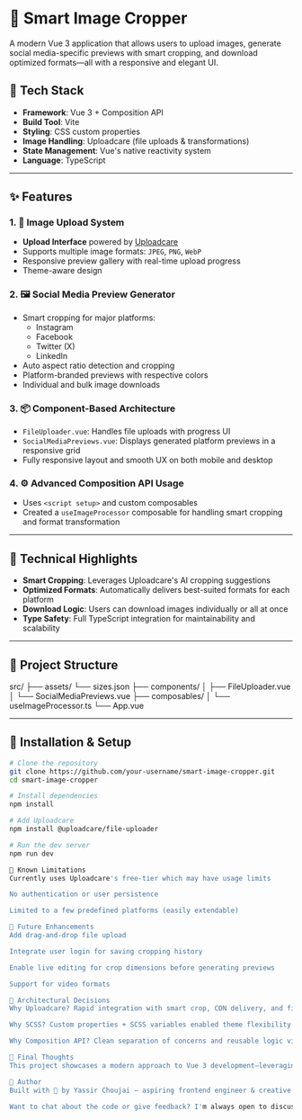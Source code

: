 # 📸 Smart Image Cropper

A modern Vue 3 application that allows users to upload images, generate social media-specific previews with smart cropping, and download optimized formats—all with a responsive and elegant UI.

## 🚀 Tech Stack

- **Framework**: Vue 3 + Composition API
- **Build Tool**: Vite
- **Styling**:  CSS custom properties
- **Image Handling**: Uploadcare (file uploads & transformations)
- **State Management**: Vue's native reactivity system
- **Language**: TypeScript

---

## ✨ Features

### 1. 🔼 Image Upload System
- **Upload Interface** powered by [Uploadcare](https://uploadcare.com/)
- Supports multiple image formats: `JPEG`, `PNG`, `WebP`
- Responsive preview gallery with real-time upload progress
- Theme-aware design

### 2. 🖼️ Social Media Preview Generator
- Smart cropping for major platforms:
  - Instagram
  - Facebook
  - Twitter (X)
  - LinkedIn
- Auto aspect ratio detection and cropping
- Platform-branded previews with respective colors
- Individual and bulk image downloads

### 3. 📦 Component-Based Architecture
- `FileUploader.vue`: Handles file uploads with progress UI
- `SocialMediaPreviews.vue`: Displays generated platform previews in a responsive grid
- Fully responsive layout and smooth UX on both mobile and desktop

### 4. ⚙️ Advanced Composition API Usage
- Uses `<script setup>` and custom composables
- Created a `useImageProcessor` composable for handling smart cropping and format transformation

---

## 🧠 Technical Highlights

- **Smart Cropping**: Leverages Uploadcare's AI cropping suggestions
- **Optimized Formats**: Automatically delivers best-suited formats for each platform
- **Download Logic**: Users can download images individually or all at once
- **Type Safety**: Full TypeScript integration for maintainability and scalability

---

## 📂 Project Structure
src/
├── assets/
   └── sizes.json
├── components/
│ ├── FileUploader.vue
│ └── SocialMediaPreviews.vue
├── composables/
│ └── useImageProcessor.ts
└── App.vue


---

## 🔧 Installation & Setup

```bash
# Clone the repository
git clone https://github.com/your-username/smart-image-cropper.git
cd smart-image-cropper

# Install dependencies
npm install

# Add Uploadcare
npm install @uploadcare/file-uploader

# Run the dev server
npm run dev

🧪 Known Limitations
Currently uses Uploadcare's free-tier which may have usage limits

No authentication or user persistence

Limited to a few predefined platforms (easily extendable)

🌱 Future Enhancements
Add drag-and-drop file upload

Integrate user login for saving cropping history

Enable live editing for crop dimensions before generating previews

Support for video formats

🧭 Architectural Decisions
Why Uploadcare? Rapid integration with smart crop, CDN delivery, and file optimizations built-in.

Why SCSS? Custom properties + SCSS variables enabled theme flexibility and dynamic styling.

Why Composition API? Clean separation of concerns and reusable logic via composables like useImageProcessor.

💬 Final Thoughts
This project showcases a modern approach to Vue 3 development—leveraging composition patterns, reactive design, and professional-grade third-party services. It’s not just about image cropping, but delivering a polished and extensible frontend architecture.

👑 Author
Built with 💚 by Yassir Choujai — aspiring frontend engineer & creative problem solver.

Want to chat about the code or give feedback? I'm always open to discussions!
